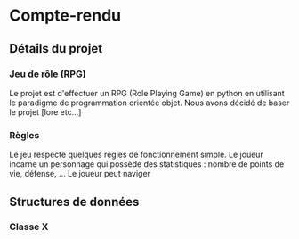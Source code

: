 # Compte-rendu

## Détails du projet

### Jeu de rôle (RPG)

Le projet est d'effectuer un RPG (Role Playing Game) en python en utilisant le paradigme de programmation orientée objet. Nous avons décidé de baser le projet [lore etc...]

### Règles

Le jeu respecte quelques règles de fonctionnement simple. Le joueur incarne un personnage qui possède des statistiques : nombre de points de vie, défense, ... Le joueur peut naviger

## Structures de données

### Classe X